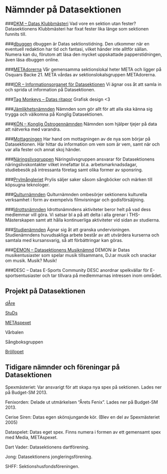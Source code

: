 # Nämnder på Datasektionen

###[DKM – Datas Klubbmästeri](/namnder/dkm)
Vad vore en sektion utan fester? Datasektionens Klubbmästeri har fixat fester lika länge som sektionen funnits till.

###[dbuggen](http://dbu.gg)
dbuggen är Datas sektionstidning. Den utkommer när en eventuell redaktion har tid och fantasi, vilket händer inte alltför sällan. Numera kan du, förutom att läsa den mycket uppskattade papperstidningen, även läsa dbuggen online.

###[METAdorerna](/namnder/metadorerna)
Vår gemensamma sektionslokal heter META och ligger på Osquars Backe 21. META vårdas av sektionslokalsgruppen METAdorerna.

###[IOR – Informationsorganet för Datasektionen](/namnder/informationsorganet)
Vi ägnar oss åt att samla in och sprida ut information på Datasektionen.

###[Tag Monkeys – Datas ritapor](/namnder/tag-monkeys)
Grafisk design <3

###[Jämlikhetsnämnden](/namnder/jamlikhetsnamnden)
Nämnden som gör allt för att alla ska känna sig trygga och välkomna på Konglig Datasektionen.

###[KÖN – Konglig Östrogennämnden](/namnder/konglig-ostrogennamnden)
Nämnden som hjälper tjejer på data att nätverka med varandra.

###[Mottagningen](/namnder/mottagningen)
Har hand om mottagningen av de nya som börjar på Datasektionen. Här hittar du information om vem som är vem, samt när och var alla fester och annat skoj händer.

###[Näringslivsgruppen](/namnder/naringslivsgruppen)
Näringslivsgruppen ansvarar för Datasektionens näringslivskontakter vilket innefattar bl.a. arbetsmarknadsdagar, studiebesök på intressanta företag samt olika former av sponsring.

###[Prylmångleriet](/namnder/prylmangleriet)
Prylis säljer saker såsom sångböcker och märken till köpsugna teknologer.

###[Qulturnämnden](/namnder/qulturnamnden)
Qulturnämnden ombesörjer sektionens kulturella verksamhet i form av exempelvis filmvisningar och godisförsäljning.

###[Idrottsnämnden](/namnder/idrottsnamnden)
Idrottsnämndens aktiviteter beror helt på vad dess medlemmar vill göra.
Vi satsar bl a på att delta i alla grenar i THS-Mästerskapen samt att
hålla kontinuerliga aktiviteter vid sidan av studierna.

###[Studienämnden](/namnder/studienamnden)
Ägnar sig åt att granska undervisningen. Studienämndens huvudsakliga arbete består av att utvärdera kurserna och samtala med kursansvarig, så att förbättringar kan göras.

###[DEMON – Datasektionens Musiknämnd](/namnder/datasektionens-musiknamnd)
DEMON är Datas musikentusiaster som spelar musik tillsammans, DJ:ar musik och snackar om musik. Musik? Musik!

###DESC – Datas E-Sports Community
DESC anordnar spelkvällar för E-sportsentusiaster och tar tillvara på medlemmarnas intressen inom området.

## Projekt på Datasektionen

[dÅre](http://dåre.se)

[StuDs](https://studieresan.se)

[METAspexet](http://metaspexet.se)

Vårbalen

Sångboksgruppen

[Bröllopet](https://www.facebook.com/brollopet2017)

## Tidigare nämnder och föreningar på Datasektionen

Spexmästeriet: Var ansvarigt för att skapa nya spex på sektionen. Lades ner på Budget-SM 2013.

Fenixorden: Delade ut utmärkelsen “Årets Fenix”. Lades ner på Budget-SM 2013.

Cerise Siren: Datas egen skönsjungande kör. (Blev en del av Spexmästeriet 2005)

Dataspelet: Datas eget spex. Finns numera i formen av ett gemensamt spex med Media, METAspexet.

Dart Vader: Datasektionens dartförening.

Jong: Datasektionens jongleringsförening.

SHFF: Sektionshusfondsföreningen.
